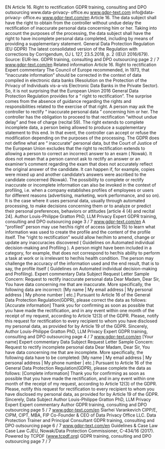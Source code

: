 EN
Article 16.
Right to rectification
GDPR training, consulting and DPO outsourcing www.data-privacy-
office.eu
www.gdpr-text.com
info@data-privacy-
office.eu
www.gdpr-text.com/en
Article 16.
The data subject shall have the right to obtain from the controller without undue delay the rectification of
inaccurate personal data concerning him or her. Taking into account the purposes of the processing, the data
subject shall have the right to have incomplete personal data completed, including by means of providing a
supplementary statement.
General Data Protection Regulation (EU GDPR)
The latest consolidated version of the Regulation with corrections by Corrigendum, OJ L 127, 23.5.2018, p. 2
((EU) 2016/679). Source: EUR-lex.
GDPR training, consulting and DPO outsourcing page 2 / 7
www.gdpr-text.com/en
Related information Article 16. Right to rectification
Expert commentary
The Council of Europe recommended, in 1973, that “inaccurate information”
should be corrected in the context of data compiled in electronic data banks
(Resolution on the Protection of the Privacy of Individuals vis-a-vis Electronic
Data Banks in the Private Sector). So, it is not surprising that the European
Union 2016 General Data Protection Regulation provides for a “ right to
rectification”. The surprise comes from the absence of guidance regarding
the rights and responsibilities related to the exercise of that right.
A person may ask the controller to rectify “ inaccurate personal data ”
concerning him or her. The controller has the obligation to proceed to that
rectification “without undue delay” and free of charge (recital 59). The right
extends to complete incomplete data, a person being allowed to produce a
supplementary statement to this end. In that event, the controller can accept
or refuse the modification depending on the purposes of the processing.
The GDPR does not define what are “ inaccurate” personal data, but the
Court of Justice of the European Union excludes that the right to
rectification extends to allowing a person to correct an incorrect answer to an
exam ( Nowak). It does not mean that a person cannot ask to rectify an
answer or an examiner’s comment regarding the exam that does not
accurately reflect the original answer of the candidate. It can happen if, for
example, copies were mixed up and another candidate’s answers were
ascribed to the candidate concerned (Nowak).
The possibility to complete or rectify inaccurate or incomplete information
can also be invoked in the context of profiling, i.e. when a company
establishes profiles of employees or users for different reasons (advertising,
marketing, work performance, and so on). It is the case where it uses
personal data, usually through automated processing, to make decisions
concerning them or to analyze or predict their personal preferences,
behaviors or attitudes [article 4 (4) and recital 24].
Author
Louis-Philippe Gratton
  PhD, LLM
  Privacy Expert
GDPR training, consulting and DPO outsourcing page 3 / 7
www.gdpr-text.com/en
A “profiled” person may use her/his right of access (article 15) to learn what
information was used to create the profile and the content of the profile
itself. The “right to rectification” would allow her/him to amend, change or
update any inaccuracies discovered ( Guidelines on Automated individual
decision-making and Profiling ). A person might have been included in a
category, for example, that does not correspond to her/his ability to perform
a task at work or is irrelevant to her/his health condition. The person may
challenge the accuracy of the information used and the end result, that is to
say, the profile itself ( Guidelines on Automated individual decision-making
and Profiling).
Expert commentary
Data Subject Request Letter Sample
Concern: Request to rectify inaccurate personal data
Dear Madam, Dear Sir,
You have data concerning me that are inaccurate.
More specifically, the following data are incorrect:
[My name | My email address | My personal address | My phone number |
etc.]
Pursuant to Article 16 of the General Data Protection Regulation(GDPR),
please correct the data as follows:
[Accurate information]
Thank you for confirming as soon as possible that you have made the
rectification, and in any event within one month of the receipt of my request,
according to Article 12(3) of the GDPR.
Please, notify this request for rectification to every recipient to whom you
have disclosed my personal data, as provided for by Article 19 of the GDPR.
Sincerely,
Author
Louis-Philippe Gratton
  PhD, LLM
  Privacy Expert
GDPR training, consulting and DPO outsourcing page 4 / 7
www.gdpr-text.com/en
[Your name]
Expert commentary
Data Subject Request Letter Sample
Concern: Request to rectify incomplete personal data
Dear Madam, Dear Sir,
You have data concerning me that are incomplete.
More specifically, the following data have to be completed:
[My name | My email address | My personal address | My phone number |
etc.]
Pursuant to Article 16 of the General Data Protection Regulation(GDPR),
please complete the data as follows:
[Complete information]
Thank you for confirming as soon as possible that you have made the
rectification, and in any event within one month of the receipt of my request,
according to Article 12(3) of the GDPR.
Please, notify this request for rectification to every recipient to whom you
have disclosed my personal data, as provided for by Article 19 of the GDPR.
Sincerely,
Data Subject
Author
Louis-Philippe Gratton
  PhD, LLM
  Privacy Expert
Expert commentary
Author
GDPR training, consulting and DPO outsourcing page 5 / 7
www.gdpr-text.com/en
Siarhei Varankevich
  CIPP/E, CIPM, CIPT, MBA, FIP
  Co-Founder & CEO of Data
Privacy Office LLC. Data
Protection Trainer and Principal
Consultant
GDPR training, consulting and DPO outsourcing page 6 / 7
www.gdpr-text.com/en
Guidelines & Case Law
Case Law
CJEU, Nowak/Data Protection Commissioner, C-434/16 (2017).
Powered by TCPDF (www.tcpdf.org)
GDPR training, consulting and DPO outsourcing page 7 / 7